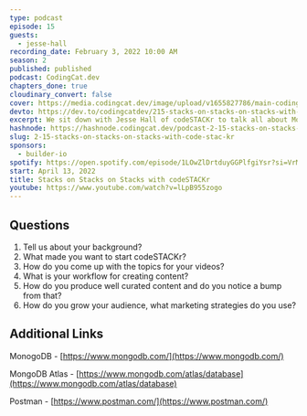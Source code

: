 ```yaml
---
type: podcast
episode: 15
guests:
  - jesse-hall
recording_date: February 3, 2022 10:00 AM
season: 2
published: published
podcast: CodingCat.dev
chapters_done: true
cloudinary_convert: false
cover: https://media.codingcat.dev/image/upload/v1655827786/main-codingcatdev-photo/Stack_on_Stacks_on_Stacks_with_codeSTACKr.jpg
devto: https://dev.to/codingcatdev/215-stacks-on-stacks-on-stacks-with-codestackr-3c58
excerpt: We sit down with Jesse Hall of codeSTACKr to talk all about MongoDB, his YouTube channel, and how to make NFT cats.
hashnode: https://hashnode.codingcat.dev/podcast-2-15-stacks-on-stacks-on-stacks-with-code-stac-kr
slug: 2-15-stacks-on-stacks-on-stacks-with-code-stac-kr
sponsors:
  - builder-io
spotify: https://open.spotify.com/episode/1LOwZlDrtduyGGPlfgiYsr?si=VrMyd6rSQCKUGSxO6OZxNA
start: April 13, 2022
title: Stacks on Stacks on Stacks with codeSTACKr
youtube: https://www.youtube.com/watch?v=lLpB955zogo
---
```


## Questions

1. Tell us about your background?
2. What made you want to start codeSTACKr?
3. How do you come up with the topics for your videos?
4. What is your workflow for creating content?
5. How do you produce well curated content and do you notice a bump from that?
6. How do you grow your audience, what marketing strategies do you use?

## Additional Links

MonogoDB - [https://www.mongodb.com/](https://www.mongodb.com/)

MongoDB Atlas - [https://www.mongodb.com/atlas/database](https://www.mongodb.com/atlas/database)

Postman - [https://www.postman.com/](https://www.postman.com/)
